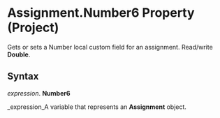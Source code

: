 
# Assignment.Number6 Property (Project)

Gets or sets a Number local custom field for an assignment. Read/write  **Double**.


## Syntax

 _expression_. **Number6**

 _expression_A variable that represents an  **Assignment** object.

